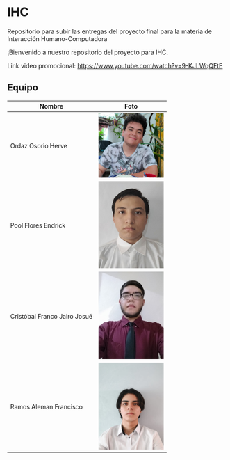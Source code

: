 # IHC
Repositorio para subir las entregas del proyecto final para la materia de Interacción Humano-Computadora

¡Bienvenido a nuestro repositorio del proyecto para IHC.

Link video promocional: https://www.youtube.com/watch?v=9-KJLWqQFtE
## Equipo

| Nombre             | Foto                   
| ------------------ | --------------------- |
| Ordaz Osorio Herve  | <img src="resources/Herve.jpg" width="150"> | 
| Pool Flores Endrick   | <img src="resources/Endrik.jpeg" width="150"> | 
| Cristóbal Franco Jairo Josué  | <img src="resources/Jairo.jpeg" width="150"> | 
| Ramos Aleman Francisco| <img src="resources/Francisco.jpeg" width="150">  |  
   

